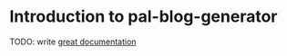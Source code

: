 # Introduction to pal-blog-generator

TODO: write [great documentation](http://jacobian.org/writing/what-to-write/)
